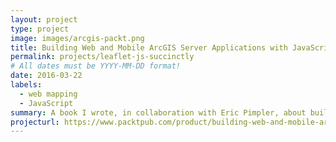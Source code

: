 ```yaml
---
layout: project
type: project
image: images/arcgis-packt.png
title: Building Web and Mobile ArcGIS Server Applications with JavaScript - Second Edition
permalink: projects/leaflet-js-succinctly
# All dates must be YYYY-MM-DD format!
date: 2016-03-22
labels:
  - web mapping
  - JavaScript
summary: A book I wrote, in collaboration with Eric Pimpler, about building web and mobile mapping applications using Esri's ArcGIS framework.
projecturl: https://www.packtpub.com/product/building-web-and-mobile-arcgis-server-applications-with-javascript-second-edition/9781787280526
---
```

